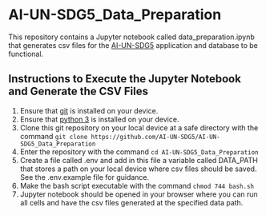 # AI-UN-SDG5_Data_Preparation

This repository contains a Jupyter notebook called data_preparation.ipynb that generates csv files for the [AI-UN-SDG5](https://github.com/AI-UN-SDG5/AI-UN-SDG5-App) application and database to be functional.

## Instructions to Execute the Jupyter Notebook and Generate the CSV Files
1. Ensure that [git](https://git-scm.com/downloads) is installed on your device.
2. Ensure that [python 3](https://www.python.org/downloads/) is installed on your device.
3. Clone this git repository on your local device at a safe directory with the command ```git clone https://github.com/AI-UN-SDG5/AI-UN-SDG5_Data_Preparation```
4. Enter the repository with the command ```cd AI-UN-SDG5_Data_Preparation```
5. Create a file called .env and add in this file a variable called DATA_PATH that stores a path on your local device where csv files should be saved. See the .env.example file for guidance.
6. Make the bash script executable with the command ```chmod 744 bash.sh```
7. Jupyter notebook should be opened in your browser where you can run all cells and have the csv files generated at the specified data path.